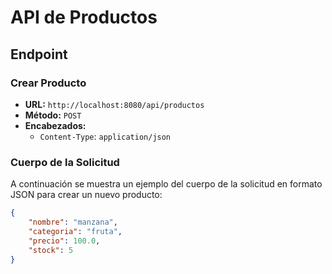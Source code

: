 # API de Productos

## Endpoint

### Crear Producto

- **URL:** `http://localhost:8080/api/productos`
- **Método:** `POST`
- **Encabezados:**
    - `Content-Type`: `application/json`

### Cuerpo de la Solicitud

A continuación se muestra un ejemplo del cuerpo de la solicitud en formato JSON para crear un nuevo producto:

```json
{
    "nombre": "manzana",
    "categoria": "fruta",
    "precio": 100.0,
    "stock": 5
}

